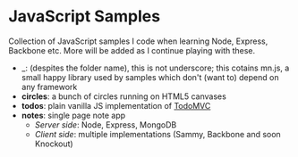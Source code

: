 JavaScript Samples
==========

Collection of JavaScript samples I code when learning Node, Express, Backbone etc.
More will be added as I continue playing with these.

* _: (despites the folder name), this is not underscore; this cotains mn.js, a small happy library used by samples which don't (want to) depend on any framework
* __circles__: a bunch of circles running on HTML5 canvases
* __todos__: plain vanilla JS implementation of [TodoMVC](https://github.com/addyosmani/todomvc/)
* __notes__: single page note app
    * _Server side_: Node, Express, MongoDB
    * _Client side_: multiple implementations (Sammy, Backbone and soon Knockout)